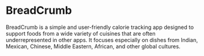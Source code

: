 # BreadCrumb

BreadCrumb is a simple and user-friendly calorie tracking app designed to support foods from a wide variety of cuisines that are often underrepresented in other apps. It focuses especially on dishes from Indian, Mexican, Chinese, Middle Eastern, African, and other global cultures.

